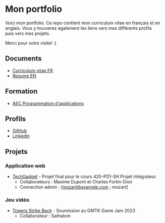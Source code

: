 # Mon portfolio
Voici mon portfolio. Ce _repo_ contient mon curriculum vitae en français et en anglais. Vous y trouverez également les liens vers mes différents profils puis vers mes projets.

Merci pour votre visite! :)

## Documents
- [Curriculum vitae FR](Maxime_Roy_FR.pdf)
- [Resume EN](Maxime_Roy_EN.pdf)

## Formation
- [AEC Programmation d'applications](https://www.cegepsherbrooke.qc.ca/fr/formation-continue/formation-pour-adultes/aec/programmation-applications)

## Profils
- [GitHub](https://github.com/Mousetrap1147)
- [Linkedin](https://www.linkedin.com/in/maxime-roy-)

## Projets
### Application web
- [TechGadget](https://techgadgetcoop.netlify.app/) - Projet final pour le cours 420-PD1-SH Projet intégrateur.
    - Collaborateurs : Maxime Dupont et Charles Fortin-Dion
    - Connection admin : [mozart@example.com ; mozart]
### Jeu vidéo
- [Towers Strike Back](https://itch.io/jam/gmtk-2023/rate/2160615) - Soumission au GMTK Game Jam 2023 
    - Collaborateur : Sathalom
